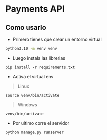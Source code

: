 # Payments API

## Como usarlo

- Primero tienes que crear un entorno virtual

```sh
python3.10 -m venv venv
```

- Luego instala las librerias

```
pip install -r requirements.txt
```

- Activa el virtual env

> Linux
```
source venv/bin/activate
```

> Windows
```
venv/bin/activate
```

- Por ultimo corre el servidor

```
python manage.py runserver
```
